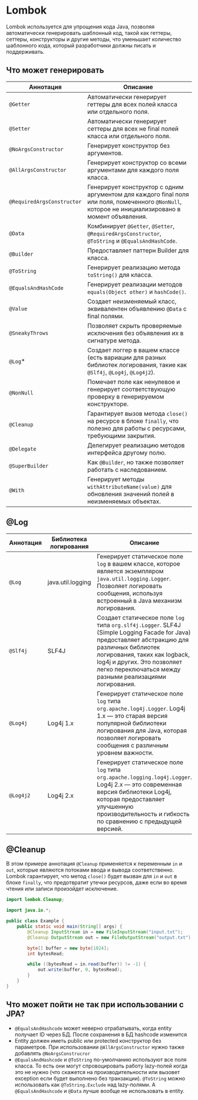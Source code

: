 # Lombok

Lombok используется для упрощения кода Java, позволяя автоматически генерировать шаблонный код, такой как геттеры,
сеттеры, конструкторы и другие методы, что уменьшает количество шаблонного кода, который разработчики должны писать и
поддерживать.

## Что может генерировать

| Аннотация                  | Описание                                                                                                                                            |
|----------------------------|-----------------------------------------------------------------------------------------------------------------------------------------------------|
| `@Getter`                  | Автоматически генерирует геттеры для всех полей класса или отдельного поля.                                                                         |
| `@Setter`                  | Автоматически генерирует сеттеры для всех не final полей класса или отдельного поля.                                                                |
| `@NoArgsConstructor`       | Генерирует конструктор без аргументов.                                                                                                              |
| `@AllArgsConstructor`      | Генерирует конструктор со всеми аргументами для каждого поля класса.                                                                                |
| `@RequiredArgsConstructor` | Генерирует конструктор с одним аргументом для каждого final поля или поля, помеченного `@NonNull`, которое не инициализировано в момент объявления. |
| `@Data`                    | Комбинирует `@Getter`, `@Setter`, `@RequiredArgsConstructor`, `@ToString` и `@EqualsAndHashCode`.                                                   |
| `@Builder`                 | Предоставляет паттерн Builder для класса.                                                                                                           |
| `@ToString`                | Генерирует реализацию метода `toString()` для класса.                                                                                               |
| `@EqualsAndHashCode`       | Генерирует реализации методов `equals(Object other)` и `hashCode()`.                                                                                |
| `@Value`                   | Создает неизменяемый класс, эквивалентен объявлению `@Data` с final полями.                                                                         |
| `@SneakyThrows`            | Позволяет скрыть проверяемые исключения без объявления их в сигнатуре метода.                                                                       |
| `@Log`*                    | Создает логгер в вашем классе (есть вариации для разных библиотек логирования, такие как `@Slf4j`, `@Log4j`, `@Log4j2`).                            |
| `@NonNull`                 | Помечает поле как ненулевое и генерирует соответствующую проверку в генерируемом конструкторе.                                                      |
| `@Cleanup`                 | Гарантирует вызов метода `close()` на ресурсе в блоке `finally`, что полезно для работы с ресурсами, требующими закрытия.                           |
| `@Delegate`                | Делегирует реализацию методов интерфейса другому полю.                                                                                              |
| `@SuperBuilder`            | Как `@Builder`, но также позволяет работать с наследованием.                                                                                        |
| `@With`                    | Генерирует методы `withAttributeName(value)` для обновления значений полей в неизменяемых объектах.                                                 |

## @Log

| Аннотация | Библиотека логирования | Описание                                                                                                                                                                                                                                                                  |
|-----------|------------------------|---------------------------------------------------------------------------------------------------------------------------------------------------------------------------------------------------------------------------------------------------------------------------|
| `@Log`    | java.util.logging      | Генерирует статическое поле `log` в вашем классе, которое является экземпляром `java.util.logging.Logger`. Позволяет логировать сообщения, используя встроенный в Java механизм логирования.                                                                              |
| `@Slf4j`  | SLF4J                  | Создает статическое поле `log` типа `org.slf4j.Logger`. SLF4J (Simple Logging Facade for Java) предоставляет абстракцию для различных библиотек логирования, таких как logback, log4j и других. Это позволяет легко переключаться между разными реализациями логирования. |
| `@Log4j`  | Log4j 1.x              | Генерирует статическое поле `log` типа `org.apache.log4j.Logger`. Log4j 1.x — это старая версия популярной библиотеки логирования для Java, которая позволяет логировать сообщения с различным уровнем важности.                                                          |
| `@Log4j2` | Log4j 2.x              | Генерирует статическое поле `log` типа `org.apache.logging.log4j.Logger`. Log4j 2.x — это современная версия библиотеки Log4j, которая предоставляет улучшенную производительность и гибкость по сравнению с предыдущей версией.                                          |

## @Cleanup

В этом примере аннотация `@Cleanup` применяется к переменным `in` и `out`, которые являются потоками ввода и вывода
соответственно. Lombok гарантирует, что метод `close()` будет вызван для `in` и `out` в блоке `finally`, что
предотвратит утечки ресурсов, даже если во время чтения или записи произойдет исключение.

```java
import lombok.Cleanup;

import java.io.*;

public class Example {
    public static void main(String[] args) {
        @Cleanup InputStream in = new FileInputStream("input.txt");
        @Cleanup OutputStream out = new FileOutputStream("output.txt");

        byte[] buffer = new byte[1024];
        int bytesRead;

        while ((bytesRead = in.read(buffer)) != -1) {
            out.write(buffer, 0, bytesRead);
        }
    }
}
```

## Что может пойти не так при использовании с JPA?

- `@EqualsAndHashcode` может неверно отрабатывать, когда entity получает ID через БД. После сохранения в БД hashcode
  изменится
- Entity должен иметь public или protected конструктор без параметров. При использовании `@AllArgsConstructor` нужно
  также добавлять `@NoArgsConstrucror`
- `@EqualsAndHashcode` и `@ToString` по-умолчанию используют все поля класса. То есть они могут спровоцировать работу
  lazy-полей когда это не нужно (что скажется на производительности или вызовет exception если будет выполнено без
  транзакции). `@ToString` можно использовать как `@ToString.Exclude` над lazy-полями. А `@EqualsAndHashcode` и `@Data`
  лучше вообще не использовать в entity.